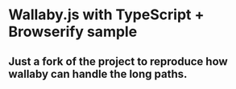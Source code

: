 # Wallaby.js with TypeScript + Browserify sample

## Just a fork of the project to reproduce how wallaby can handle the long paths.

